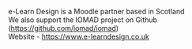 e-Learn Design is a Moodle partner based in Scotland<br>
We also support the IOMAD project on Github (https://github.com/iomad/iomad)<br>
Website - https://www.e-learndesign.co.uk

<!---
e-LearnDesign/e-LearnDesign is a ✨ special ✨ repository because its `README.md` (this file) appears on your GitHub profile.
You can click the Preview link to take a look at your changes.
--->
